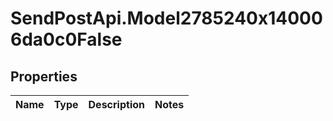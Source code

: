 # SendPostApi.Model2785240x140006da0c0False

## Properties
Name | Type | Description | Notes
------------ | ------------- | ------------- | -------------


